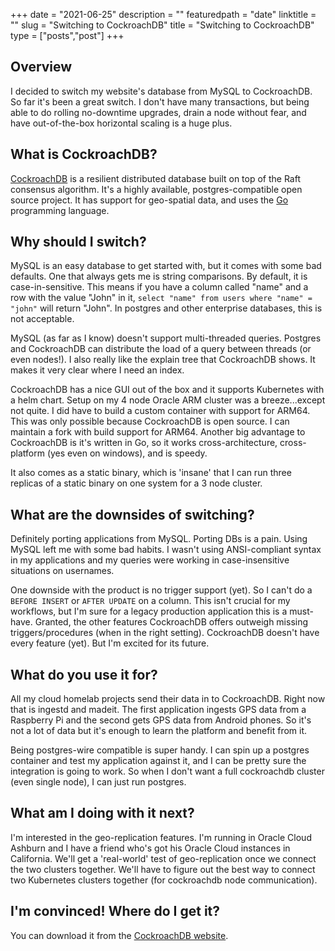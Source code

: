 +++
date = "2021-06-25"
description = ""
featuredpath = "date"
linktitle = ""
slug = "Switching to CockroachDB"
title = "Switching to CockroachDB"
type = ["posts","post"]
+++

## Overview

I decided to switch my website's database from MySQL to CockroachDB. So far it's been a great switch. I don't have many transactions, but being able to do rolling no-downtime upgrades, drain a node without fear, and have out-of-the-box horizontal scaling is a huge plus.

## What is CockroachDB?

[CockroachDB](https://www.cockroachlabs.com/) is a resilient distributed database built on top of the Raft consensus algorithm. It's a highly available, postgres-compatible open source project. It has support for geo-spatial data, and uses the [Go](https://golang.org/) programming language.

## Why should I switch?

MySQL is an easy database to get started with, but it comes with some bad defaults. One that always gets me is string comparisons. By default, it is case-in-sensitive. This means if you have a column called "name" and a row with the value "John" in it, `select "name" from users where "name" = "john"` will return "John". In postgres and other enterprise databases, this is not acceptable.

MySQL (as far as I know) doesn't support multi-threaded queries. Postgres and CockroachDB can distribute the load of a query between threads (or even nodes!). I also really like the explain tree that CockroachDB shows. It makes it very clear where I need an index.

CockroachDB has a nice GUI out of the box and it supports Kubernetes with a helm chart. Setup on my 4 node Oracle ARM cluster was a breeze...except not quite. I did have to build a custom container with support for ARM64. This was only possible because CockroachDB is open source. I can maintain a fork with build support for ARM64. Another big advantage to CockroachDB is it's written in Go, so it works cross-architecture, cross-platform (yes even on windows), and is speedy.

It also comes as a static binary, which is 'insane' that I can run three replicas of a static binary on one system for a 3 node cluster.

## What are the downsides of switching?

Definitely porting applications from MySQL. Porting DBs is a pain. Using MySQL left me with some bad habits. I wasn't using ANSI-compliant syntax in my applications and my queries were working in case-insensitive situations on usernames.

One downside with the product is no trigger support (yet). So I can't do a `BEFORE INSERT` or `AFTER UPDATE` on a column. This isn't crucial for my workflows, but I'm sure for a legacy production application this is a must-have. Granted, the other features CockroachDB offers outweigh missing triggers/procedures (when in the right setting). CockroachDB doesn't have every feature (yet). But I'm excited for its future.

## What do you use it for?

All my cloud homelab projects send their data in to CockroachDB. Right now that is ingestd and madeit. The first application ingests GPS data from a Raspberry Pi and the second gets GPS data from Android phones. So it's not a lot of data but it's enough to learn the platform and benefit from it.

Being postgres-wire compatible is super handy. I can spin up a postgres container and test my application against it, and I can be pretty sure the integration is going to work. So when I don't want a full cockroachdb cluster (even single node), I can just run postgres.

## What am I doing with it next?

I'm interested in the geo-replication features. I'm running in Oracle Cloud Ashburn and I have a friend who's got his Oracle Cloud instances in California. We'll get a 'real-world' test of geo-replication once we connect the two clusters together. We'll have to figure out the best way to connect two Kubernetes clusters together (for cockroachdb node communication).

## I'm convinced! Where do I get it?

You can download it from the [CockroachDB website](https://www.cockroachlabs.com/docs/install-cockroachdb.html).